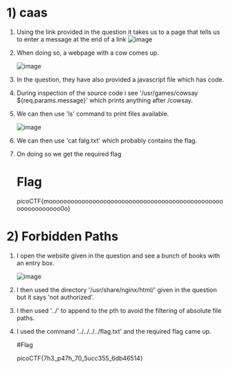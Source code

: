 # 1) caas

1) Using the link provided in the question it takes us to a page that tells us to enter a message at the end of a link
   ![image](https://github.com/Snapskillz123/picoCTF/assets/149099858/adbfe497-5142-471a-b300-e7ed165d429c)

2) When doing so, a webpage with a cow comes up.
  
   ![image](https://github.com/Snapskillz123/picoCTF/assets/149099858/21816f6e-c09d-4736-87ef-2313bb13294b)

3) In the question, they have also provided a javascript file which has code.
4) During inspection of the source code i see '/usr/games/cowsay ${req.params.message}' which prints anything after /cowsay.
5) We can then use 'ls' command to print files available.
 
   ![image](https://github.com/Snapskillz123/picoCTF/assets/149099858/49307e91-8d09-407e-bd3d-1b664982d11d)
   
6) We can then use 'cat falg.txt' which probably contains the flag.
7) On doing so we get the required flag

   # Flag

   picoCTF{moooooooooooooooooooooooooooooooooooooooooooooooooooooooooooo0o}

# 2) Forbidden Paths

1) I open the website given in the question and see a bunch of books with an entry box.
 
   ![image](https://github.com/Snapskillz123/picoCTF/assets/149099858/f7b28227-4fe1-4a8c-b8d4-da7485da0da3)
   
2) I then used the directory '/usr/share/nginx/html/' given in the question but it says 'not authorized'.
3) I then used '../' to append to the pth to avoid the filtering of absolute file paths.
4) I used the command '../../../../flag.txt' and the required flag came up.

   #Flag

   picoCTF{7h3_p47h_70_5ucc355_6db46514}

 
 
